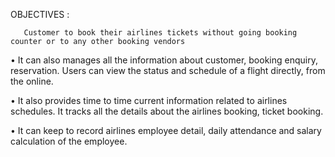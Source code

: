 OBJECTIVES : 
       
	   Customer to book their airlines tickets without going booking counter or to any other booking vendors




•  It can also manages all the information about customer, booking enquiry, reservation. Users can view the
   status and schedule of a flight directly, from the online.

•  It also provides time to time current information related to airlines schedules. It tracks all the details about
   the airlines booking, ticket booking.

•  It can keep to record airlines employee detail, daily attendance and salary calculation of the employee.
